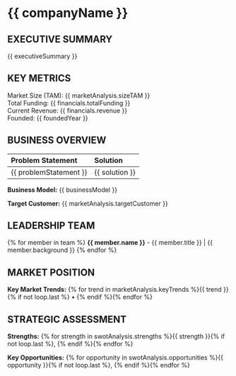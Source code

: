 <div class="header">
  <h1>{{ companyName }}</h1>
</div>

## EXECUTIVE SUMMARY
{{ executiveSummary }}

## KEY METRICS
<div class="metrics-box">
  <div class="metric-row">
    <span class="metric-label">Market Size (TAM):</span>
    <span>{{ marketAnalysis.sizeTAM }}</span>
  </div>
  <div class="metric-row">
    <span class="metric-label">Total Funding:</span>
    <span>{{ financials.totalFunding }}</span>
  </div>
  <div class="metric-row">
    <span class="metric-label">Current Revenue:</span>
    <span>{{ financials.revenue }}</span>
  </div>
  <div class="metric-row">
    <span class="metric-label">Founded:</span>
    <span>{{ foundedYear }}</span>
  </div>
</div>

## BUSINESS OVERVIEW
| **Problem Statement** | **Solution** |
|:----------------------|:-------------|
| {{ problemStatement }} | {{ solution }} |

**Business Model:** {{ businessModel }}

**Target Customer:** {{ marketAnalysis.targetCustomer }}

## LEADERSHIP TEAM
{% for member in team %}
**{{ member.name }}** - {{ member.title }} | {{ member.background }}
{% endfor %}

## MARKET POSITION
**Key Market Trends:** {% for trend in marketAnalysis.keyTrends %}{{ trend }}{% if not loop.last %} • {% endif %}{% endfor %}

## STRATEGIC ASSESSMENT
**Strengths:** {% for strength in swotAnalysis.strengths %}{{ strength }}{% if not loop.last %}, {% endif %}{% endfor %}

**Key Opportunities:** {% for opportunity in swotAnalysis.opportunities %}{{ opportunity }}{% if not loop.last %}, {% endif %}{% endfor %} 